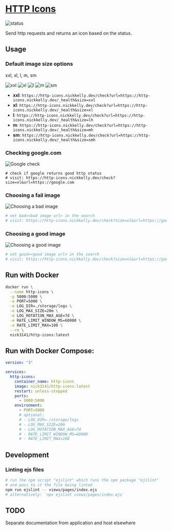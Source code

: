 # [HTTP Icons](https://http-icons.nickkelly.dev)

![status](https://http-icons.nickkelly.dev/check?size=xl&url=https://http-icons.nickkelly.dev/_health)

Send http requests and returns an icon based on the status.

## Usage

### Default image size options

xxl, xl, l, m, sm

![xxl](https://http-icons.nickkelly.dev/check?url=https://http-icons.nickkelly.dev/_health&size=xxl)
![xl](https://http-icons.nickkelly.dev/check?url=https://http-icons.nickkelly.dev/_health&size=xl)
![l](https://http-icons.nickkelly.dev/check?url=https://http-icons.nickkelly.dev/_health&size=l)
![m](https://http-icons.nickkelly.dev/check?url=https://http-icons.nickkelly.dev/_health&size=m)
![sm](https://http-icons.nickkelly.dev/check?url=https://http-icons.nickkelly.dev/_health&size=sm)

- **xxl**: `https://http-icons.nickkelly.dev/check?url=https://http-icons.nickkelly.dev/_health&size=xxl`
- **xl**: `https://http-icons.nickkelly.dev/check?url=https://http-icons.nickkelly.dev/_health&size=xl`
- **l**: `https://http-icons.nickkelly.dev/check?url=https://http-icons.nickkelly.dev/_health&size=lh`
- **m**: `https://http-icons.nickkelly.dev/check?url=https://http-icons.nickkelly.dev/_health&size=mh`
- **sm**: `https://http-icons.nickkelly.dev/check?url=https://http-icons.nickkelly.dev/_health&size=smh`

### Checking google.com

![Google check](https://http-icons.nickkelly.dev/check?size=xl&url=https://google.com)

```
# check if google returns good http status
# visit: https://http-icons.nickkelly.dev/check?size=xl&url=https://google.com
```

### Choosing a fail image

![Choosing a bad image](https://http-icons.nickkelly.dev/check?size=xl&url=https://google.com/this_path_doesnt_exist_dsnjfksdf&bad=https://tinyurl.com/yxvpcy7c)

```sh
# set bad=<bad image url> in the search
# visit: https://http-icons.nickkelly.dev/check?size=xl&url=https://google.com&okay=https://tinyurl.com/y6kzednq&bad=https://tinyurl.com/yxvpcy7c
```

### Choosing a good image

![Choosing a good image](https://http-icons.nickkelly.dev/check?size=xl&url=https://google.com&good=https://tinyurl.com/y6kzednq)

```sh
# set good=<good image url> in the search
# visit: https://http-icons.nickkelly.dev/check?size=xl&url=https://google.com&good=https://tinyurl.com/y6kzednq
```

## Run with Docker

```bash
docker run \
  --name http-icons \
  -p 5000:5000 \
  -e PORT=5000 \
  -e LOG_DIR=./storage/logs \
  -e LOG_MAX_SIZE=20m \
  -e LOG_ROTATION_MAX_AGE=7d \
  -e RATE_LIMIT_WINDOW_MS=60000 \
  -e RATE_LIMIT_MAX=100 \
  --rm \
  nick3141/http-icons:latest
```

## Run with Docker Compose:

```yaml
version: "3"

services:
  http-icons:
    container_name: http-icons
    image: nick3141/http-icons:latest
    restart: unless-stopped
    ports:
      - 5000:5000
    environment:
      - PORT=5000
      # optional:
      # - LOG_DIR=./storage/logs
      # - LOG_MAX_SIZE=20m
      # - LOG_ROTATION_MAX_AGE=7d
      # - RATE_LIMIT_WINDOW_MS=60000
      # - RATE_LIMIT_MAX=100
```

## Development

### Linting ejs files

```sh
# run the npm script "ejslint" which runs the npm package "ejslint"
# and pass to it the file being linted
npm run ejslint -- views/pages/index.ejs
# alternatively: `npx ejslint views/pages/index.ejs`
```

## TODO

Separate documentation from application and host elsewhere
